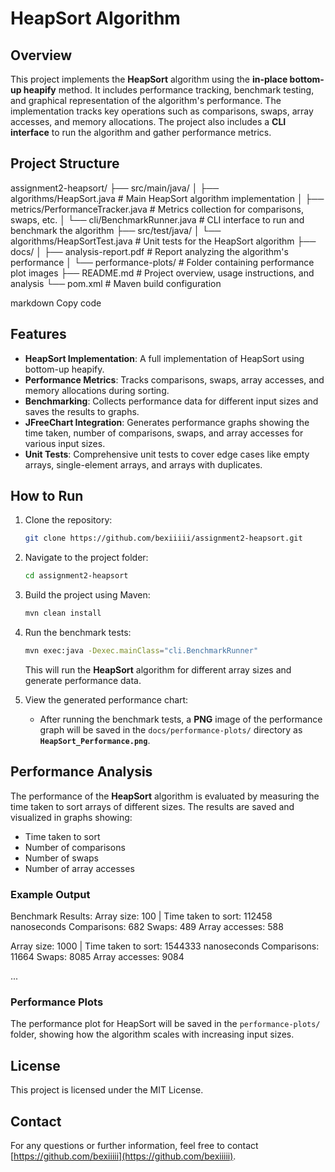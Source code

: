 # HeapSort Algorithm

## Overview

This project implements the **HeapSort** algorithm using the **in-place bottom-up heapify** method. It includes performance tracking, benchmark testing, and graphical representation of the algorithm's performance. The implementation tracks key operations such as comparisons, swaps, array accesses, and memory allocations. The project also includes a **CLI interface** to run the algorithm and gather performance metrics.

## Project Structure

assignment2-heapsort/
├── src/main/java/
│ ├── algorithms/HeapSort.java # Main HeapSort algorithm implementation
│ ├── metrics/PerformanceTracker.java # Metrics collection for comparisons, swaps, etc.
│ └── cli/BenchmarkRunner.java # CLI interface to run and benchmark the algorithm
├── src/test/java/
│ └── algorithms/HeapSortTest.java # Unit tests for the HeapSort algorithm
├── docs/
│ ├── analysis-report.pdf # Report analyzing the algorithm's performance
│ └── performance-plots/ # Folder containing performance plot images
├── README.md # Project overview, usage instructions, and analysis
└── pom.xml # Maven build configuration

markdown
Copy code

## Features

- **HeapSort Implementation**: A full implementation of HeapSort using bottom-up heapify.
- **Performance Metrics**: Tracks comparisons, swaps, array accesses, and memory allocations during sorting.
- **Benchmarking**: Collects performance data for different input sizes and saves the results to graphs.
- **JFreeChart Integration**: Generates performance graphs showing the time taken, number of comparisons, swaps, and array accesses for various input sizes.
- **Unit Tests**: Comprehensive unit tests to cover edge cases like empty arrays, single-element arrays, and arrays with duplicates.

## How to Run

1. Clone the repository:
    ```bash
    git clone https://github.com/bexiiiii/assignment2-heapsort.git
    ```

2. Navigate to the project folder:
    ```bash
    cd assignment2-heapsort
    ```

3. Build the project using Maven:
    ```bash
    mvn clean install
    ```

4. Run the benchmark tests:
    ```bash
    mvn exec:java -Dexec.mainClass="cli.BenchmarkRunner"
    ```

   This will run the **HeapSort** algorithm for different array sizes and generate performance data.

5. View the generated performance chart:
    - After running the benchmark tests, a **PNG** image of the performance graph will be saved in the `docs/performance-plots/` directory as **`HeapSort_Performance.png`**.

## Performance Analysis

The performance of the **HeapSort** algorithm is evaluated by measuring the time taken to sort arrays of different sizes. The results are saved and visualized in graphs showing:
- Time taken to sort
- Number of comparisons
- Number of swaps
- Number of array accesses

### Example Output

Benchmark Results:
Array size: 100 | Time taken to sort: 112458 nanoseconds
Comparisons: 682
Swaps: 489
Array accesses: 588

Array size: 1000 | Time taken to sort: 1544333 nanoseconds
Comparisons: 11664
Swaps: 8085
Array accesses: 9084

...



### Performance Plots

The performance plot for HeapSort will be saved in the `performance-plots/` folder, showing how the algorithm scales with increasing input sizes.

## License

This project is licensed under the MIT License.

## Contact

For any questions or further information, feel free to contact [https://github.com/bexiiiii](https://github.com/bexiiiii).
